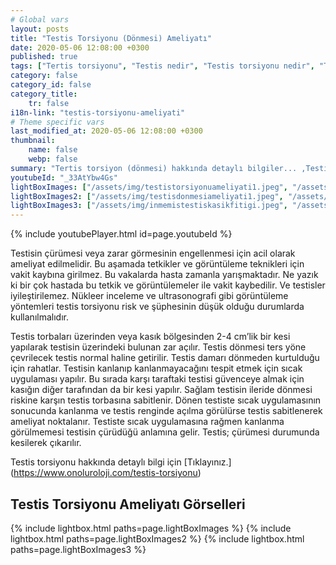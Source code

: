 ```yaml
---
# Global vars
layout: posts
title: "Testis Torsiyonu (Dönmesi) Ameliyatı"
date: 2020-05-06 12:08:00 +0300
published: true
tags: ["Tertis torsiyonu", "Testis nedir", "Testis torsiyonu nedir", "Testis torsiyonu testis kanseri", "testis torsiyonu tipi", "Testis torsiyonu erken müdahale", "Testis torsiyonu teşhis", "Testis torsiyonu tedavi", "Testis torsiyonu ameliyat", "testis dönmesi", "testis torsiyonu ne zaman", "testis torsiyonu neden", "testis torsiyonu acil", "testis torsiyonu belirti", "testis torsiyonu ultrasonografi", "testis torsiyonu tipi", "testis torsiyonu tedavi", "testis torsiyonu çözüm", "testis dönmesi ameliyatı", "testis dönmesi tedavi"]
category: false
category_id: false
category_title:
    tr: false
i18n-link: "testis-torsiyonu-ameliyati"
# Theme specific vars
last_modified_at: 2020-05-06 12:08:00 +0300
thumbnail:
    name: false
    webp: false
summary: "Tertis torsiyon (dönmesi) hakkında detaylı bilgiler... ,Testis nedir?, Testiste ağrı ve şişliklerin nedenleri? , Testis torsiyonu nedir?, Testis torsiyonu testis kanseriyle birlikte olur mu? , Kaç tip testis torsiyon vardır? , Testis torsiyonunda erken müdahale? , Testis torsiyonu teşhisi ve tedavisi, Testis torsiyonu ameliyatı"
youtubeId: "_33AtYbw4Gs"
lightBoxImages: ["/assets/img/testistorsiyonuameliyati1.jpeg", "/assets/img/testistorsiyonuameliyati2.jpeg"]
lightBoxImages2: ["/assets/img/testisdonmesiameliyati1.jpeg", "/assets/img/testisdonmesiameliyati2.jpeg", "/assets/img/testisdonmesiameliyati3.jpeg", "/assets/img/testisdonmesiameliyati4.jpeg", "/assets/img/testisdonmesiameliyati5.jpeg"]
lightBoxImages3: ["/assets/img/inmemistestiskasikfitigi.jpeg", "/assets/img/inmemistestiskasikfitigi1.jpeg", "/assets/img/inmemistestiskasikfitigi2.jpeg", "/assets/img/inmemistestiskasikfitigi3.jpeg", "/assets/img/inmemistestiskasikfitigi4.jpeg", "/assets/img/inmemistestiskasikfitigi5.jpeg"]
---
```

{% include youtubePlayer.html id=page.youtubeId %}




Testisin çürümesi veya zarar görmesinin engellenmesi için acil olarak ameliyat edilmelidir. Bu aşamada tetkikler ve görüntüleme teknikleri için vakit kaybına girilmez. Bu vakalarda hasta zamanla yarışmaktadır. Ne yazık ki bir çok hastada bu tetkik ve görüntülemeler ile vakit kaybedilir. Ve testisler iyileştirilemez. Nükleer inceleme ve ultrasonografi gibi görüntüleme yöntemleri testis torsiyonu risk ve şüphesinin düşük olduğu durumlarda kullanılmalıdır.

Testis torbaları üzerinden veya kasık bölgesinden 2-4 cm’lik bir kesi yapılarak testisin üzerindeki bulunan zar açılır. Testis dönmesi ters yöne çevrilecek testis normal haline getirilir. Testis damarı dönmeden kurtulduğu için rahatlar. Testisin kanlanıp kanlanmayacağını tespit etmek için sıcak uygulaması yapılır. Bu sırada karşı taraftaki testisi güvenceye almak için kasığın diğer tarafından da bir kesi yapılır. Sağlam testisin ileride dönmesi riskine karşın testis torbasına sabitlenir. Dönen testiste sıcak uygulamasının sonucunda kanlanma ve testis renginde açılma görülürse testis sabitlenerek ameliyat noktalanır. Testiste sıcak uygulamasına rağmen kanlanma görülmemesi testisin çürüdüğü anlamına gelir. Testis; çürümesi durumunda kesilerek çıkarılır.


Testis torsiyonu hakkında detaylı bilgi için [Tıklayınız.] (https://www.onoluroloji.com/testis-torsiyonu)


## Testis Torsiyonu Ameliyatı Görselleri
{% include lightbox.html paths=page.lightBoxImages %}
{% include lightbox.html paths=page.lightBoxImages2 %}
{% include lightbox.html paths=page.lightBoxImages3 %}
